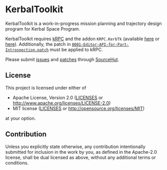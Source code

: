 # KerbalToolkit

KerbalToolkit is a work-in-progress mission planning and trajectory
design program for Kerbal Space Program.

KerbalToolkit requires [kRPC](https://github.com/krpc/krpc) and the
addon `KRPC.KerbTk` (available
[here](https://git.sr.ht/~thepuzzlemaker/krpc-kerbtk) or
[here](https://github.com/ThePuzzlemaker/krpc-kerbtk)). Additionally,
the patch in
[`0001-Editor-API-for-Part-Introspection.patch`](0001-Editor-API-for-Part-Introspection.patch)
must be applied to kRPC.

Please submit [issues][iss] and [patches][patch] through
[SourceHut](https://git.sr.ht/~thepuzzlemaker/KerbalToolkit).

[iss]: https://todo.sr.ht/~thepuzzlemaker/KerbalToolkit
[patch]: https://lists.sr.ht/~thepuzzlemaker/kerbaltoolkit-devel

## License

This project is licensed under either of

 * Apache License, Version 2.0 ([LICENSES](LICENSES) or
   http://www.apache.org/licenses/LICENSE-2.0)
 * MIT license ([LICENSES](LICENSES) or
   http://opensource.org/licenses/MIT)

at your option.

## Contribution

Unless you explicitly state otherwise, any contribution intentionally
submitted for inclusion in the work by you, as defined in the
Apache-2.0 license, shall be dual licensed as above, without any
additional terms or conditions.
